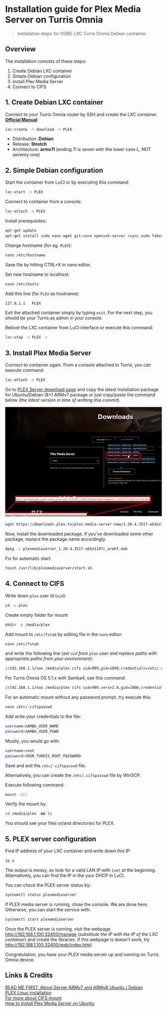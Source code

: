 # Installation guide for Plex Media Server on Turris Omnia

> Installation steps for OOBE LXC Turris Omnia Debian container.

## Overview

The installation consists of these steps:

1. Create Debian LXC container
2. Simple Debian configuration
3. Install Plex Media Server
4. Connect to CIFS

## 1. Create Debian LXC container

Connect to your Turris Omnia router by SSH and create the LXC container. **[Official Manual](https://www.turris.cz/doc/en/howto/lxc)**

```bash
lxc-create -t download -n PLEX
```

- Distribution: **Debian**
- Release: **Stretch**
- Architecture: **armv7l** (ending 7l is seven with the lower case L, NOT seventy-one)

## 2. Simple Debian configuration

Start the container from LuCI or by executing this command:

```bash
lxc-start -n PLEX
```

Connect to container from a console:

```bash
lxc-attach -n PLEX
```

Install prerequisites:

```bash
apt-get update
apt-get install sudo nano wget git-core openssh-server rsync sudo fakeroot cifs-utils -y
```

Change hostname (for eg. `PLEX`):

```bash
nano /etc/hostname
```

Save file by hitting CTRL+X in nano editor.

Set new hostname to localhost:

```bash
nano /etc/hosts
```

Add this line (for `PLEX` as hostname):

```bash
127.0.1.1   PLEX
```

Exit the attached container simply by typing `exit`. For the next step, you should be your Turris as admin in your console.

Reboot the LXC container from LuCI interface or execute this command:

```bash
lxc-stop -n PLEX -r
```

## 3. Install Plex Media Server

Connect to container again. From a console attached to Turris, you can execute command:

```bash
lxc-attach -n PLEX
```

Go to [PLEX Server download page](https://www.plex.tv/media-server-downloads/) and copy the latest installation package for Ubuntu/Debian (8+) ARMv7 package or just copy/paste the command below (_the latest version in time of writting this commit_).

![Preview](https://raw.githubusercontent.com/KUTlime/Installation-guide-for-Plex-Media-Server-on-Turris-Omnia/master/OfficialRepo.png)

```bash
wget https://downloads.plex.tv/plex-media-server-new/1.20.4.3517-ab5e1197c/debian/plexmediaserver_1.20.4.3517-ab5e1197c_armhf.deb
```

Now, install the downloaded package. If you've downloaded some other package, replace the package name accordingly.

```bash
dpkg -i plexmediaserver_1.20.4.3517-ab5e1197c_armhf.deb
```

Fix for automatic start:

```bash
touch /usr/lib/plexmediaserver/start.sh
```

## 4. Connect to CIFS

Write down `plex` user id (`uid`):

```bash
id -u plex
```

Create empty folder for mount:

```bash
mkdir -p /media/plex
```

Add mount to `/etc/fstab` by editing file in the `nano` editor:

```bash
nano /etc/fstab
```

and write the following line (_set `uid` from `plex` user and replace paths with appropriate paths from your environment_):

```bash
//192.168.1.1/nas /media/plex cifs uid=999,gid=1000,credentials=/etc/.cifspasswd,iocharset=utf8 0 0
```

For Turris Omnia OS 5.1.x with Samba4, use this command:

```bash
//192.168.1.1/nas /media/plex cifs uid=999,vers=2.0,gid=1000,credentials=/etc/.cifspasswd,iocharset=utf8 0 0
```

For an automatic mount without any password prompt, try execute this:

```bash
nano /etc/.cifspasswd
```

Add write your credentials to the file:

```bash
username=SAMBA_USER_NAME
password=SAMBA_USER_PSWD
```

Mostly, you would go with:

```bash
username=root
password=YOUR_TURRIS_ROOT_PASSWORD
```

Save and exit the `/etc/.cifspasswd` file.

Alternatively, you can create the `/etc/.cifspasswd` file by WinSCP.

Execute following command:

```bash
mount -all
```

Verify the mount by:

```bash
cd /media/plex  && ls
```

You should see your files or/and directories for PLEX.

## 5. PLEX server configuration

Find IP address of your LXC container and write down this IP:

```bash
ip a
```

The output is messy, so look for a valid LAN IP with `inet` at the beginning.<br>
Alternatively, you can find the IP in the your DHCP in LuCI.

You can check the PLEX server status by:

```bash
systemctl status plexmediaserver
```

If PLEX media server is running, close the console. We are done here.<br>
Otherwise, you can start the service with:

```bash
systemctl start plexmediaserver
```

Once the PLEX server is running, visit the webpage http://192.168.1.100:32400/manage (*substitute the IP with the IP of the LXC container*) and create the libraries. If this webpage is doesn't work, try http://192.168.1.100:32400/web/index.html.

Congratulation, you have your PLEX media server up and running on Turris Omnia device.

## Links & Credits

[READ ME FIRST: About Server ARMv7 and ARMv8 Ubuntu / Debian](https://forums.plex.tv/t/read-me-first-about-server-armv7-and-armv8-ubuntu-debian/226567)<br>
[PLEX Linux installation](https://support.plex.tv/articles/200288586-installation/)<br>
[For more about CIFS mount](http://midactstech.blogspot.cz/2013/09/how-to-mount-windows-cifs-share-on_18.html)<br>
[How to Install Plex Media Server on Ubuntu](https://www.linuxbabe.com/ubuntu/install-plex-media-server-ubuntu-18-04)
